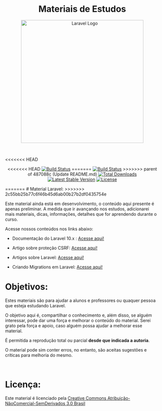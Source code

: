 <h1 align="center">Materiais de Estudos</h1>
<p align="center"><a href="https://laravel.com" target="_blank"><img src="https://raw.githubusercontent.com/laravel/art/master/logo-lockup/5%20SVG/2%20CMYK/1%20Full%20Color/laravel-logolockup-cmyk-red.svg" width="400" alt="Laravel Logo"></a></p>
&nbsp;

<<<<<<< HEAD
<p align="center">
<<<<<<< HEAD
<a href="https://github.com/laravel/framework/actions"><img src="https://drive.google.com/file/d/1s3SXVh3_peZYeGSxjMoMur4dudOT_MeA/view?usp=drive_link" alt="Build Status"></a>
=======
<a href="https://github.com/laravel/framework/actions"><img src="https://github.com/laravel/framework/workflows/tests/badge.svg" alt="Build Status"></a>
>>>>>>> parent of 487088c (Update README.md)
<a href="https://packagist.org/packages/laravel/framework"><img src="https://img.shields.io/packagist/dt/laravel/framework" alt="Total Downloads"></a>
<a href="https://packagist.org/packages/laravel/framework"><img src="https://img.shields.io/packagist/v/laravel/framework" alt="Latest Stable Version"></a>
<a href="https://packagist.org/packages/laravel/framework"><img src="https://img.shields.io/packagist/l/laravel/framework" alt="License"></a>
</p>
=======
# Material Laravel:
>>>>>>> 2c55bb25b77c6f46b45d6ab00b27b2df0435754e

Este material ainda está em desenvolvimento, o conteúdo aqui presente é apenas preliminar.
A medida que ir avançando nos estudos, adicionarei mais materiais, dicas, informações, detalhes que for aprendendo durante o curso.


Acesse nossos conteúdos nos links abaixo:

* Documentação do Laravel 10.x : [Acesse aqui!](https://laravel.com/docs/10.x)

* Artigo sobre proteção CSRF: [Acesse aqui!](https://acervolima.com/laravel-protecao-csrf/#google_vignette)

* Artigos sobre Laravel: [Acesse aqui!](https://www.devmedia.com.br/busca/?txtsearch=laravel+&tipo=0&site=0)

* Criando Migrations em Laravel: [Acesse aqui!](https://leopoletto.com/generate-laravel-migrations-from-an-existing-database/)
&nbsp;
&nbsp;


# Objetivos:
Estes materiais são para ajudar a alunos e professores ou quaquer pessoa que esteja estudando Laravel.


O objetivo aqui é, compartilhar o conhecimento e, além disso, se alguém interessar, pode dar uma força e melhorar o conteúdo do material. Serei grato pela força e apoio, caso alguém possa ajudar a melhorar esse material.


É permitida a reprodução total ou parcial **desde que indicada a autoria**.

O material pode sim conter erros, no entanto, são aceitas sugestões e críticas para melhoria do mesmo.

&nbsp;
&nbsp;
# Licença:
Este material é licenciado pela [Creative Commons Atribuição-NãoComercial-SemDerivados 3.0 Brasil](https://github.com/deivisonprogramador/latex/blob/main/README.md) 



